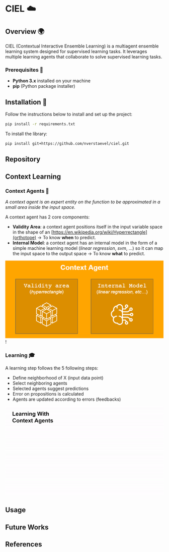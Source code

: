 # CIEL ☁️

## Overview 🌍

CIEL (Contextual Interactive Ensemble Learning) is a multiagent ensemble learning system designed for supervised learning tasks. It leverages multiple learning agents that collaborate to solve supervised learning tasks.

### Prerequisites 🔑

- **Python 3.x** installed on your machine
- **pip** (Python package installer)

## Installation 💾

Follow the instructions below to install and set up the project:

```bash
pip install -r requirements.txt
```

To install the library:

```bash
pip install git+https://github.com/nverstaevel/ciel.git
```

## Repository

## Context Learning

### Context Agents 🤖

_A context agent is an expert entity on the function to be approximated in a small area inside the input space._

A context agent has 2 core components:

- **Validity Area**: a context agent positions itself in the input variable space in the shape of an [https://en.wikipedia.org/wiki/Hyperrectangle](orthotope) → To know **when** to predict.
- **Internal Model**: a context agent has an internal model in the form of a simple machine learning model (_linear regression_, _svm_, ...) so it can map the input space to the output space → To know **what** to predict.

![Context Agent Structure](images/context_agent_structure.png)!

### Learning 🎓

A learning step follows the 5 following steps:

- Define neighborhood of X (input data point)
- Select neighboring agents
- Selected agents suggest predictions
- Error on propositions is calculated
- Agents are updated according to errors (feedbacks)

![](images/learning_with_context_agents.gif)

## Usage

## Future Works

## References
